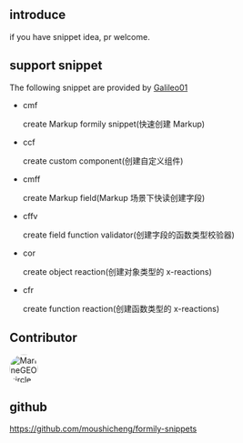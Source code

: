 ## introduce

if you have snippet idea, pr welcome.

## support snippet

The following snippet are provided by [Galileo01](https://github.com/Galileo01)

- cmf

  create Markup formily snippet(快速创建 Markup)

- ccf

  create custom component(创建自定义组件)

- cmff

  create Markup field(Markup 场景下快读创建字段)

- cffv

  create field function validator(创建字段的函数类型校验器)

- cor

  create object reaction(创建对象类型的 x-reactions)

- cfr

  create function reaction(创建函数类型的 x-reactions)

## Contributor

<a href="https://github.com/Galileo01"><img src="https://avatars.githubusercontent.com/u/47887657?v=4" alt="MarineGEO circle logo" style="height: 50px; width:50px; border-radius:25px "/></a>

## github

https://github.com/moushicheng/formily-snippets
